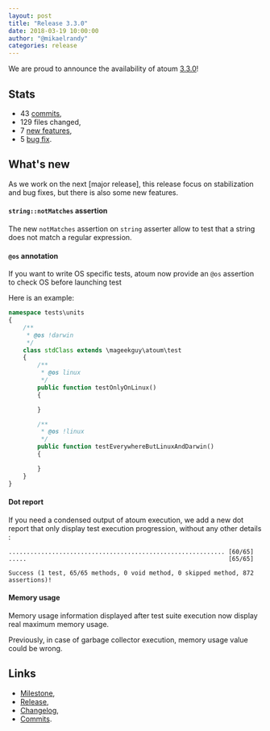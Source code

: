 ```yaml
---
layout: post
title: "Release 3.3.0"
date: 2018-03-19 10:00:00
author: "@mikaelrandy"
categories: release
---
```


We are proud to announce the availability of atoum [3.3.0][milestone]!

## Stats

* 43 [commits],
* 129 files changed,
* 7 [new features][changelog],
* 5 [bug fix][changelog].

## What's new

As we work on the next [major release], this release focus on stabilization and bug fixes, but there is also some new features.

#### `string::notMatches` assertion
The new `notMatches` assertion on `string` asserter allow to test that a string does not match a regular expression.

#### `@os` annotation
If you want to write OS specific tests, atoum now provide an `@os` assertion to check OS before launching test

Here is an example:
```php
namespace tests\units
{
    /**
     * @os !darwin
     */
    class stdClass extends \mageekguy\atoum\test
    {
        /**
         * @os linux
         */
        public function testOnlyOnLinux()
        {

        }

        /**
         * @os !linux
         */
        public function testEverywhereButLinuxAndDarwin()
        {

        }
    }
}
```

#### Dot report
If you need a condensed output of atoum execution, we add a new dot report that only display test execution progression, without any other details :

```$ bin/atoum --use-dot-report -f tests/units/classes/test.php
............................................................ [60/65]
.....                                                        [65/65]

Success (1 test, 65/65 methods, 0 void method, 0 skipped method, 872 assertions)!
```

#### Memory usage
Memory usage information displayed after test suite execution now display real maximum memory usage.

Previously, in case of garbage collector execution, memory usage value could be wrong.

## Links

* [Milestone][milestone],
* [Release][release],
* [Changelog][changelog],
* [Commits][commits].

[milestone]: https://github.com/atoum/atoum/issues?utf8=%E2%9C%93&q=milestone%3A3.3.0+is%3Aclosed+
[release]: https://github.com/atoum/atoum/releases/tag/3.3.0
[changelog]: https://github.com/atoum/atoum/blob/master/CHANGELOG.md#330---2018-03-15
[commits]: https://github.com/atoum/atoum/compare/3.2.0...3.3.0
[contributors]: https://github.com/orgs/atoum/teams/contributors

